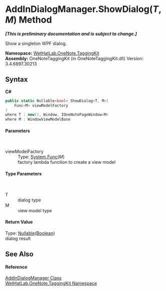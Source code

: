 # AddInDialogManager.ShowDialog(*T*, *M*) Method 
 _**\[This is preliminary documentation and is subject to change.\]**_

Show a singleton WPF dialog.

**Namespace:**&nbsp;<a href="4e00c8ac-fc03-0e6d-d2fd-b2c7565a9aa0">WetHatLab.OneNote.TaggingKit</a><br />**Assembly:**&nbsp;OneNoteTaggingKit (in OneNoteTaggingKit.dll) Version: 3.4.6897.30213

## Syntax

**C#**<br />
``` C#
public static Nullable<bool> ShowDialog<T, M>(
	Func<M> viewModelFactory
)
where T : new(), Window, IOneNotePageWindow<M>
where M : WindowViewModelBase

```


#### Parameters
&nbsp;<dl><dt>viewModelFactory</dt><dd>Type: <a href="http://msdn2.microsoft.com/en-us/library/bb534960" target="_blank">System.Func</a>(*M*)<br />factory lambda function to create a view model</dd></dl>

#### Type Parameters
&nbsp;<dl><dt>T</dt><dd>dialog type</dd><dt>M</dt><dd>view model type</dd></dl>

#### Return Value
Type: <a href="http://msdn2.microsoft.com/en-us/library/b3h38hb0" target="_blank">Nullable</a>(<a href="http://msdn2.microsoft.com/en-us/library/a28wyd50" target="_blank">Boolean</a>)<br />dialog result

## See Also


#### Reference
<a href="3677c315-7cc4-81c8-ab0d-36166e85c632">AddInDialogManager Class</a><br /><a href="4e00c8ac-fc03-0e6d-d2fd-b2c7565a9aa0">WetHatLab.OneNote.TaggingKit Namespace</a><br />
